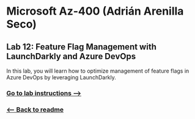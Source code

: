 # Microsoft Az-400 (Adrián Arenilla Seco)

## Lab 12: Feature Flag Management with LaunchDarkly and Azure DevOps
In this lab, you will learn how to optimize management of feature flags in Azure DevOps by leveraging LaunchDarkly.

### [Go to lab instructions -->](AZ400_M12_Feature_Flag_Management_with_LaunchDarkly_and_Azure_DevOps.md)



### [<-- Back to readme](../README.md)

